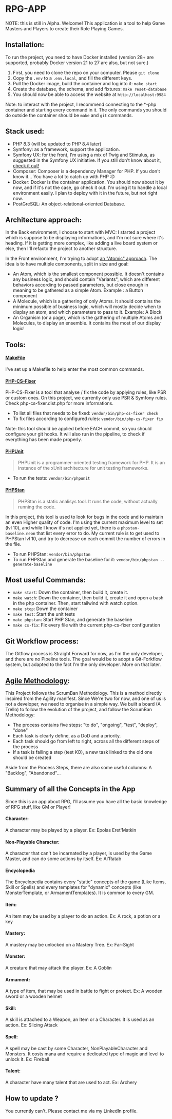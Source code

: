 # RPG-APP
NOTE: this is still in Alpha.
Welcome! This application is a tool to help Game Masters and Players to create their Role Playing Games.

## Installation:
To run the project, you need to have Docker installed (version 28+ are supported, probably Docker version 21 to 27 are also, but not sure.)
   1. First, you need to clone the repo on your computer. Please `git clone `
   2. Copy the `.env` to a `.env.local`, and fill the different keys.
   3. Pull the Docker image, build the container and log into it: `make start`
   4. Create the database, the schema, and add fixtures: `make reset-database`
   5. You should now be able to access the website at `http://localhost:9984`

Note: to interact with the project, I recommend connecting to the *-php container and starting every command in it.
The only commands you should do outside the container should be `make` and `git` commands.


## Stack used:
- PHP 8.3 (will be updated to PHP 8.4 later)
- Symfony: as a framework, support the application.
- Symfony UX: for the front, I'm using a mix of Twig and Stimulus, as suggested in the Symfony UX initiative. If you still don't know about  it, [check it out!](https://ux.symfony.com/)
- Composer: Composer is a dependency Manager for PHP. If you don't know it... You have a lot to catch up with PHP :D 
- Docker: Docker is the container application. You should now about it by now, and if it's not the case, go check it out. I'm using it to handle a local environment easily. I plan to deploy with it in the future, but not right now.
- PostGreSQL: An object-relational-oriented Database.


## Architecture approach:
In the Back environment, I choose to start with MVC: I started a project which is suppose to be displaying informations,
and I'm not sure where it's heading. If it is getting more complex, like adding a live board system or else, then I'll
refacto the project to another structure.

In the Front environment, I'm trying to adopt [an "Atomic" approach](https://atomicdesign.bradfrost.com/chapter-2/).
The idea is to have multiple components, split in size and goal:
- An Atom, which is the smallest component possible. It doesn't contains any business logic, and should contain "Variants", which are different behaviors according to passed parameters, but close enough in meaning to be gathered as a simple Atom. Example : a Button component
- A Molecule, which is a gathering of only Atoms. It should contains the minimum possible of business logic, which will mostly decide when to display an atom, and which parameters to pass to it. Example: A Block
- An Organism (or a page), which is the gathering of multiple Atoms and Molecules, to display an ensemble. It contains the most of our display logic!


## Tools:
#### [MakeFile](https://www.gnu.org/software/make/manual/make.html)
I've set up a Makefile to help enter the most common commands.

#### [PHP-CS-Fixer](https://github.com/PHP-CS-Fixer/PHP-CS-Fixer)
PHP-CS-Fixer is a tool that analyse / fix the code by applying rules, like PSR or custom ones. On this project, we currently
only use PSR & Symfony rules. Check php-cs-fixer.dist.php for more informations.
- To list all files that needs to be fixed: `vendor/bin/php-cs-fixer check`
- To fix files according to configured rules: `vendor/bin/php-cs-fixer fix`

Note: this tool should be applied before EACH commit, so you should configure your git hooks. It will also run in the pipeline, to check if everything has been made properly.

#### [PHPUnit](https://github.com/sebastianbergmann/phpunit/)
> PHPUnit is a programmer-oriented testing framework for PHP. It is an instance of the xUnit architecture for unit testing frameworks.

- To run the tests: `vendor/bin/phpunit`

#### [PHPStan](https://phpstan.org/)
> PHPStan is a static analisys tool. It runs the code, without actually running the code.

In this project, this tool is used to look for bugs in the code and to maintain an even Higher quality of code. I'm
using the current maximum level to set (lvl 10), and while I know it's not applied yet, there is a `phpstan-baseline.neon`
that list every error to do.
My current rule is to get used to PHPStan lvl 10, and try to decrease on each commit the number of errors in the file.

- To run PHPStan: `vendor/bin/phpstan`
- To run PHPStan and generate the baseline for it: `vendor/bin/phpstan --generate-baseline`


## Most useful Commands:
- `make start`: Down the container, then build it, create it.
- `make watch`: Down the container, then build it, create it and open a bash in the php container. Then, start tailwind with watch option.
- `make stop`: Down the container
- `make test`: Start the unit tests
- `make phpstan`: Start PHP Stan, and generate the baseline
- `make cs-fix`: Fix every file with the current php-cs-fixer configuration


## Git Workflow process:
The Gitflow process is Straight Forward for now, as I'm the only developer, and there are no Pipeline tools.
The goal would be to adopt a Git-Forkflow system, but adapted to the fact I'm the only developer. More on that later.  


## [Agile Methodology](https://agilemanifesto.org/):
This Project follows the ScrumBan Methodology. This is a method directly inspired from the Agility manifest.
Since We're two for now, and one of us is not a developer, we need to organise in a simple way. We built a board (A Trello)
to follow the evolution of the project, and follow the ScrumBan Methodology:
- The process contains five steps: "to do", "ongoing", "test", "deploy", "done"
- Each task is clearly define, as a DoD and a priority.
- Each task should go from left to right, across all the different steps of the process
- If a task is failing a step (test KO), a new task linked to the old one should be created

Aside from the Process Steps, there are also some useful columns: A "Backlog", "Abandoned"...


## Summary of all the Concepts in the App
Since this is an app about RPG, I'll assume you have all the basic knowledge of RPG stuff, like GM or Player!

#### Character:
A character may be played by a player.
Ex: Epolas Eret'Matkin

#### Non-Playable Character:
A character that can't be incarnated by a player, is used by the Game Master, and can do some actions by itself.
Ex: Al'Ratab

#### Encyclopedia
The Encyclopedia contains every "static" concepts of the game (Like Items, Skill or Spells) and every templates for
"dynamic" concepts (like MonsterTemplate, or ArmamentTemplates).
It is common to every GM.

#### Item:
An item may be used by a player to do an action.
Ex: A rock, a potion or a key

#### Mastery:
A mastery may be unlocked on a Mastery Tree.
Ex: Far-Sight

#### Monster:
A creature that may attack the player.
Ex: A Goblin

#### Armament:
A type of item, that may be used in battle to fight or protect.
Ex: A wooden sword or a wooden helmet

#### Skill:
A skill is attached to a Weapon, an Item or a Character. It is used as an action.
Ex: Slicing Attack

#### Spell:
A spell may be cast by some Character, NonPlayableCharacter and Monsters. It costs mana and require a dedicated type of magic and level to unlock it.
Ex: Fireball

#### Talent:
A character have many talent that are used to act.
Ex: Archery

## How to update ?
You currently can't. Please contact me via my LinkedIn profile.
